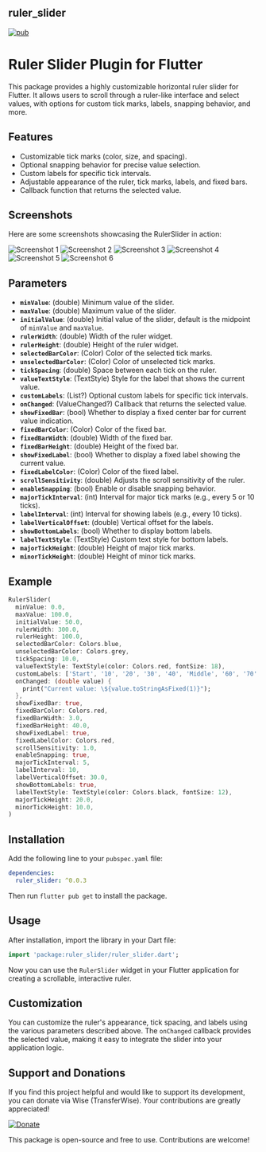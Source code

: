 ## ruler_slider

[![pub](https://img.shields.io/badge/pub-v0.0.3-blue.svg)](https://pub.dev/packages/ruler_slider)

# Ruler Slider Plugin for Flutter

This package provides a highly customizable horizontal ruler slider for Flutter. It allows users to scroll through a ruler-like interface and select values, with options for custom tick marks, labels, snapping behavior, and more.

## Features

- Customizable tick marks (color, size, and spacing).
- Optional snapping behavior for precise value selection.
- Custom labels for specific tick intervals.
- Adjustable appearance of the ruler, tick marks, labels, and fixed bars.
- Callback function that returns the selected value.

## Screenshots

Here are some screenshots showcasing the RulerSlider in action:

![Screenshot 1](https://github.com/ahsanrazapk/ruler_slider/raw/master/example/assets/1.png) ![Screenshot 2](https://github.com/ahsanrazapk/ruler_slider/raw/master/example/assets/2.png) ![Screenshot 3](https://github.com/ahsanrazapk/ruler_slider/raw/master/example/assets/3.png) ![Screenshot 4](https://github.com/ahsanrazapk/ruler_slider/raw/master/example/assets/4.png) ![Screenshot 5](https://github.com/ahsanrazapk/ruler_slider/raw/master/example/assets/5.png) ![Screenshot 6](https://github.com/ahsanrazapk/ruler_slider/raw/master/example/assets/6.png)


## Parameters

- **`minValue`**: (double) Minimum value of the slider.
- **`maxValue`**: (double) Maximum value of the slider.
- **`initialValue`**: (double) Initial value of the slider, default is the midpoint of `minValue` and `maxValue`.
- **`rulerWidth`**: (double) Width of the ruler widget.
- **`rulerHeight`**: (double) Height of the ruler widget.
- **`selectedBarColor`**: (Color) Color of the selected tick marks.
- **`unselectedBarColor`**: (Color) Color of unselected tick marks.
- **`tickSpacing`**: (double) Space between each tick on the ruler.
- **`valueTextStyle`**: (TextStyle) Style for the label that shows the current value.
- **`customLabels`**: (List<String>?) Optional custom labels for specific tick intervals.
- **`onChanged`**: (ValueChanged<double>?) Callback that returns the selected value.
- **`showFixedBar`**: (bool) Whether to display a fixed center bar for current value indication.
- **`fixedBarColor`**: (Color) Color of the fixed bar.
- **`fixedBarWidth`**: (double) Width of the fixed bar.
- **`fixedBarHeight`**: (double) Height of the fixed bar.
- **`showFixedLabel`**: (bool) Whether to display a fixed label showing the current value.
- **`fixedLabelColor`**: (Color) Color of the fixed label.
- **`scrollSensitivity`**: (double) Adjusts the scroll sensitivity of the ruler.
- **`enableSnapping`**: (bool) Enable or disable snapping behavior.
- **`majorTickInterval`**: (int) Interval for major tick marks (e.g., every 5 or 10 ticks).
- **`labelInterval`**: (int) Interval for showing labels (e.g., every 10 ticks).
- **`labelVerticalOffset`**: (double) Vertical offset for the labels.
- **`showBottomLabels`**: (bool) Whether to display bottom labels.
- **`labelTextStyle`**: (TextStyle) Custom text style for bottom labels.
- **`majorTickHeight`**: (double) Height of major tick marks.
- **`minorTickHeight`**: (double) Height of minor tick marks.

## Example

```dart
RulerSlider(
  minValue: 0.0,
  maxValue: 100.0,
  initialValue: 50.0,
  rulerWidth: 300.0,
  rulerHeight: 100.0,
  selectedBarColor: Colors.blue,
  unselectedBarColor: Colors.grey,
  tickSpacing: 10.0,
  valueTextStyle: TextStyle(color: Colors.red, fontSize: 18),
  customLabels: ['Start', '10', '20', '30', '40', 'Middle', '60', '70', '80', '90', 'End'],
  onChanged: (double value) {
    print("Current value: \${value.toStringAsFixed(1)}");
  },
  showFixedBar: true,
  fixedBarColor: Colors.red,
  fixedBarWidth: 3.0,
  fixedBarHeight: 40.0,
  showFixedLabel: true,
  fixedLabelColor: Colors.red,
  scrollSensitivity: 1.0,
  enableSnapping: true,
  majorTickInterval: 5,
  labelInterval: 10,
  labelVerticalOffset: 30.0,
  showBottomLabels: true,
  labelTextStyle: TextStyle(color: Colors.black, fontSize: 12),
  majorTickHeight: 20.0,
  minorTickHeight: 10.0,
)
```

## Installation

Add the following line to your `pubspec.yaml` file:

```yaml
dependencies:
  ruler_slider: ^0.0.3
```

Then run `flutter pub get` to install the package.

## Usage

After installation, import the library in your Dart file:

```dart
import 'package:ruler_slider/ruler_slider.dart';
```

Now you can use the `RulerSlider` widget in your Flutter application for creating a scrollable, interactive ruler.

## Customization

You can customize the ruler's appearance, tick spacing, and labels using the various parameters described above. The `onChanged` callback provides the selected value, making it easy to integrate the slider into your application logic.


## Support and Donations

If you find this project helpful and would like to support its development, you can donate via Wise (TransferWise). Your contributions are greatly appreciated!

[![Donate](https://img.shields.io/badge/Donate-Wise-00B9FF?style=for-the-badge&logo=wise&logoColor=white)](https://wise.com/pay/me/muhammadahsanr13)


This package is open-source and free to use. Contributions are welcome!
